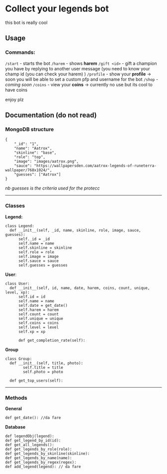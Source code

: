 # Collect your legends bot

this bot is really cool

## Usage
### Commands:
`/start` - starts the bot
`/harem` - shows **harem**
`/gift <id>` - gift a champion you have by replying to another user message (you need to know your champ id (you can check your harem) )
`/profile` - show your **profile** -> soon you will be able to set a custom pfp and username for the bot
`/shop` - *coming soon*
`/coins` - view your **coins** -> currently no use but its cool to have coins

enjoy plz 


## Documentation (do not read)
 
### MongoDB structure

    {
    	"_id": "1",
    	"name": "Aatrox",
    	"skinline": "base",
    	"role": "top",
    	"image": "images/aatrox.png",
    	"sauce": "https://wallpapersden.com/aatrox-legends-of-runeterra-wallpaper/768x1024/",
    	"guesses": ["Aatrox"]
    }

*nb guesses is the criteria used for the protecc*
<hr>


### Classes


**Legend:**
  

    class Legend:
	  def __init__(self, _id, name, skinline, role, image, sauce, guesses):
		  self._id = _id
		  self.name = name
		  self.skinline = skinline	 
		  self.role = role
		  self.image = image
		  self.sauce = sauce
		  self.guesses = guesses

**User**:

    class User:
      def __init__(self, id, name, date, harem, coins, count, unique, level, xp):
	      self.id = id
	      self.name = name
	      self.date = get_date()
	      self.harem = harem
	      self.count = count
	      self.unique = unique
	      self.coins = coins
	      self.level = level
	      self.xp = xp
	      
	      def get_completion_rate(self):

**Group**

    class Group:
      def __init__(self, title, photo):
	        self.title = title
	        self.photo = photo
    
      def get_top_users(self):

<hr>

### Methods
**General**

    def get_date(): //da fare

**Database**

    def legendObj(legend):
    def get_legend_by_id(id):
    def get_all_legends():
    def get_legends_by_role(role):
    def get_legends_by_skinline(skinline):
    def get_legends_by_name(name):
    def get_legends_by_regex(regex):
    def add_legend(legend): // da fare
